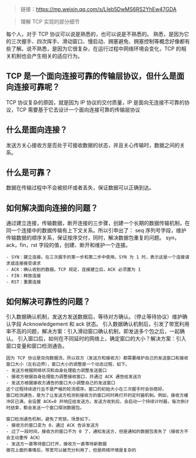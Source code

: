 > 链接：https://mp.weixin.qq.com/s/LIeb5DwMS6RS2YhEw47GDA

> 理解 TCP 实现的部分细节

每个人，对于 TCP 协议可以说是熟悉的，也可以说是不熟悉的。
熟悉，是因为它的三次握手、四次挥手、滑动窗口、慢启动、拥塞避免、拥塞控制等概念好像都有些了解。说不熟悉，是因为它很复杂，在运行过程中网络环境会变化，TCP 的相关机制也会产生相关的适应行为。

## TCP 是一个面向连接可靠的传输层协议，但什么是面向连接可靠呢？
TCP 协议复杂的原因，就是因为 IP 协议的交付质量，IP 是面向无连接不可靠的协议，TCP 需要基于它去设计一个面向连接可靠的传输层协议
## 什么是面向连接？
发送方关心接收方是否处于可接收数据的状态，并且关心传输时，数据之间的关系。
## 什么是可靠？
数据在传输过程中不会被损坏或者丢失，保证数据可以正确到达。
## 如何解决面向连接的问题？
通过建立连接，传输数据，断开连接的三步骤，创建一个长期的数据传输机制，在同一个连接中的数据传输有上下文关系。所以引申出了：
seq 序列号字段，维护传输数据的顺序关系，保证按序交付，同时，解决数据包重复的问题。
syn，ack，fin，rst 字段的值，创建、断开和维护一个连接。

```
- SYN：建立连接。在三次握手的第一步和第二步中使用。SYN 为 1 时，表示这是一个连接请求或连接接受请求
- ACK：确认收到的数据。TCP 规定，连接建立后，ACK 必须置为 1
- FIN：释放连接
- RST：重置连接
```

## 如何解决可靠性的问题？
引入数据确认机制，发送方发送数据后，等待对方确认。（停止等待协议）维护确认字段 Acknowledgement 和 ack 状态。
引入数据确认机制后，引发了带宽利用率不高的问题，解决方案：引入滑动窗口确认机制，即发送多个包之后，一起确认。
引入窗口后，如何在不同延时的网络上，确定窗口的大小？解决方案：引入窗口变量和窗口检测通告。

```
因为 TCP 协议是双向数据流，所以双方（发送方和接收方）都需要维护自己的发送窗口和接收窗口大小（左右边界），窗口大小的调整是一个动态过程，如下。
- 发送方根据网络状况和自身处理能力调整发送窗口
- 接收方根据自身处理能力调整接收窗口，并通过 ACK 通告给发送方
- 发送方根据接收方通告的窗口大小调整自己的发送窗口
这个过程持续进行且不是严格的轮流顺序。窗口的初始大小在三次握手时会协商好。
窗口检测通告，是为了让发送方检测到接收方的窗口何时再打开的定时器机制。例如，接收方缓冲区已满，会设置 ACK=0 并响应给发送方。发送方收到后，会启动一个持续计时器，每次倒计时结束，都会发送一个窗口探测数据包。
```

```
窗口检测通告机制，避免了死锁。场景如下。
- 接收方的窗口变为 0，通过 ACK 告诉发送方
- 过了一段时间，接收方的窗口不为 0 了，通知发送方，但是通知的数据包丢失了（接收方不会主动重传 ACK）
- 发送方一直等待窗口打开，接收方一直等待新数据
做完上面的事情后，带宽可以被充分利用了，但是网络环境是复杂的
```